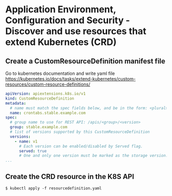 # Application Environment, Configuration and Security - Discover and use resources that extend Kubernetes (CRD)

## Create a CustomResourceDefinition manifest file 

Go to kubernetes documentation and write yaml file 
https://kubernetes.io/docs/tasks/extend-kubernetes/custom-resources/custom-resource-definitions/

``` yaml
apiVersion: apiextensions.k8s.io/v1
kind: CustomResourceDefinition
metadata:
  # name must match the spec fields below, and be in the form: <plural>.<group>
  name: crontabs.stable.example.com
spec:
  # group name to use for REST API: /apis/<group>/<version>
  group: stable.example.com
  # list of versions supported by this CustomResourceDefinition
  versions:
    - name: v1
      # Each version can be enabled/disabled by Served flag.
      served: true
      # One and only one version must be marked as the storage version.
...
```

## Create the CRD resource in the K8S API


```
$ kubectl apply -f resourcedefinition.yaml
```